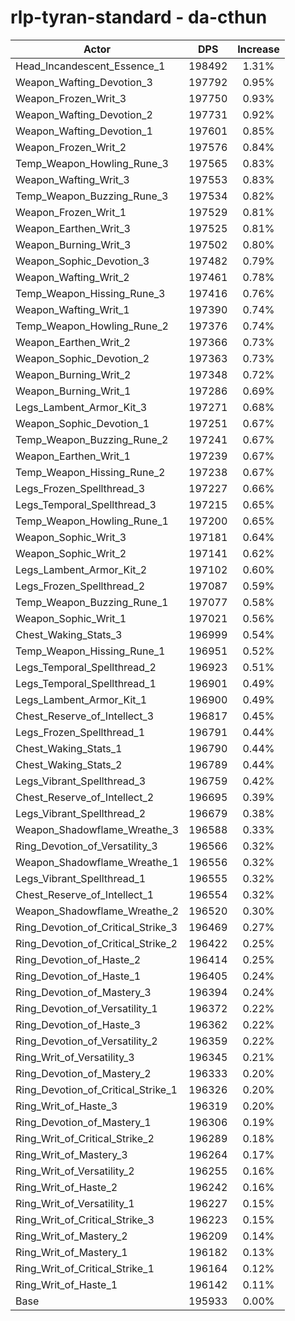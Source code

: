 # rlp-tyran-standard - da-cthun
| Actor | DPS | Increase |
|---|:---:|:---:|
|Head_Incandescent_Essence_1|198492|1.31%|
|Weapon_Wafting_Devotion_3|197792|0.95%|
|Weapon_Frozen_Writ_3|197750|0.93%|
|Weapon_Wafting_Devotion_2|197731|0.92%|
|Weapon_Wafting_Devotion_1|197601|0.85%|
|Weapon_Frozen_Writ_2|197576|0.84%|
|Temp_Weapon_Howling_Rune_3|197565|0.83%|
|Weapon_Wafting_Writ_3|197553|0.83%|
|Temp_Weapon_Buzzing_Rune_3|197534|0.82%|
|Weapon_Frozen_Writ_1|197529|0.81%|
|Weapon_Earthen_Writ_3|197525|0.81%|
|Weapon_Burning_Writ_3|197502|0.80%|
|Weapon_Sophic_Devotion_3|197482|0.79%|
|Weapon_Wafting_Writ_2|197461|0.78%|
|Temp_Weapon_Hissing_Rune_3|197416|0.76%|
|Weapon_Wafting_Writ_1|197390|0.74%|
|Temp_Weapon_Howling_Rune_2|197376|0.74%|
|Weapon_Earthen_Writ_2|197366|0.73%|
|Weapon_Sophic_Devotion_2|197363|0.73%|
|Weapon_Burning_Writ_2|197348|0.72%|
|Weapon_Burning_Writ_1|197286|0.69%|
|Legs_Lambent_Armor_Kit_3|197271|0.68%|
|Weapon_Sophic_Devotion_1|197251|0.67%|
|Temp_Weapon_Buzzing_Rune_2|197241|0.67%|
|Weapon_Earthen_Writ_1|197239|0.67%|
|Temp_Weapon_Hissing_Rune_2|197238|0.67%|
|Legs_Frozen_Spellthread_3|197227|0.66%|
|Legs_Temporal_Spellthread_3|197215|0.65%|
|Temp_Weapon_Howling_Rune_1|197200|0.65%|
|Weapon_Sophic_Writ_3|197181|0.64%|
|Weapon_Sophic_Writ_2|197141|0.62%|
|Legs_Lambent_Armor_Kit_2|197102|0.60%|
|Legs_Frozen_Spellthread_2|197087|0.59%|
|Temp_Weapon_Buzzing_Rune_1|197077|0.58%|
|Weapon_Sophic_Writ_1|197021|0.56%|
|Chest_Waking_Stats_3|196999|0.54%|
|Temp_Weapon_Hissing_Rune_1|196951|0.52%|
|Legs_Temporal_Spellthread_2|196923|0.51%|
|Legs_Temporal_Spellthread_1|196901|0.49%|
|Legs_Lambent_Armor_Kit_1|196900|0.49%|
|Chest_Reserve_of_Intellect_3|196817|0.45%|
|Legs_Frozen_Spellthread_1|196791|0.44%|
|Chest_Waking_Stats_1|196790|0.44%|
|Chest_Waking_Stats_2|196789|0.44%|
|Legs_Vibrant_Spellthread_3|196759|0.42%|
|Chest_Reserve_of_Intellect_2|196695|0.39%|
|Legs_Vibrant_Spellthread_2|196679|0.38%|
|Weapon_Shadowflame_Wreathe_3|196588|0.33%|
|Ring_Devotion_of_Versatility_3|196566|0.32%|
|Weapon_Shadowflame_Wreathe_1|196556|0.32%|
|Legs_Vibrant_Spellthread_1|196555|0.32%|
|Chest_Reserve_of_Intellect_1|196554|0.32%|
|Weapon_Shadowflame_Wreathe_2|196520|0.30%|
|Ring_Devotion_of_Critical_Strike_3|196469|0.27%|
|Ring_Devotion_of_Critical_Strike_2|196422|0.25%|
|Ring_Devotion_of_Haste_2|196414|0.25%|
|Ring_Devotion_of_Haste_1|196405|0.24%|
|Ring_Devotion_of_Mastery_3|196394|0.24%|
|Ring_Devotion_of_Versatility_1|196372|0.22%|
|Ring_Devotion_of_Haste_3|196362|0.22%|
|Ring_Devotion_of_Versatility_2|196359|0.22%|
|Ring_Writ_of_Versatility_3|196345|0.21%|
|Ring_Devotion_of_Mastery_2|196333|0.20%|
|Ring_Devotion_of_Critical_Strike_1|196326|0.20%|
|Ring_Writ_of_Haste_3|196319|0.20%|
|Ring_Devotion_of_Mastery_1|196306|0.19%|
|Ring_Writ_of_Critical_Strike_2|196289|0.18%|
|Ring_Writ_of_Mastery_3|196264|0.17%|
|Ring_Writ_of_Versatility_2|196255|0.16%|
|Ring_Writ_of_Haste_2|196242|0.16%|
|Ring_Writ_of_Versatility_1|196227|0.15%|
|Ring_Writ_of_Critical_Strike_3|196223|0.15%|
|Ring_Writ_of_Mastery_2|196209|0.14%|
|Ring_Writ_of_Mastery_1|196182|0.13%|
|Ring_Writ_of_Critical_Strike_1|196164|0.12%|
|Ring_Writ_of_Haste_1|196142|0.11%|
|Base|195933|0.00%|
